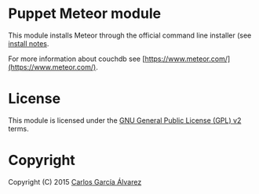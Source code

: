 Puppet Meteor module
=======================

This module installs Meteor through the official command line installer (see [install notes](https://www.meteor.com/install).

For more information about couchdb see [https://www.meteor.com/](https://www.meteor.com/).

License
=======================

This module is licensed under the [GNU General Public License (GPL) v2](http://www.gnu.org/licenses/old-licenses/gpl-2.0.html) terms.

Copyright
=======================

Copyright (C) 2015 [Carlos García Álvarez](http://carlosgarcia.engineer/)
